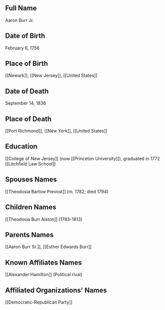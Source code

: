 ## Full Name
Aaron Burr Jr.

## Date of Birth
February 6, 1756

## Place of Birth
[[Newark]], [[New Jersey]], [[United States]]

## Date of Death
September 14, 1836

## Place of Death
[[Port Richmond]], [[New York]], [[United States]]

## Education
[[College of New Jersey]] (now [[Princeton University]]), graduated in 1772
[[Litchfield Law School]]

## Spouses Names
[[Theodosia Bartow Prevost]] (m. 1782; died 1794)

## Children Names
[[Theodosia Burr Alston]] (1783-1813)

## Parents Names
[[Aaron Burr Sr.]], [[Esther Edwards Burr]]

## Known Affiliates Names
[[Alexander Hamilton]] (Political rival)

## Affiliated Organizations' Names
[[Democratic-Republican Party]]

